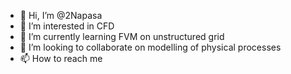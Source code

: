 - 👋 Hi, I’m @2Napasa
- 👀 I’m interested in CFD 
- 🌱 I’m currently learning FVM on unstructured grid
- 💞️ I’m looking to collaborate on modelling of physical processes
- 📫 How to reach me 

<!---
2Napasa/2Napasa is a ✨ special ✨ repository because its `README.md` (this file) appears on your GitHub profile.
You can click the Preview link to take a look at your changes.
--->
